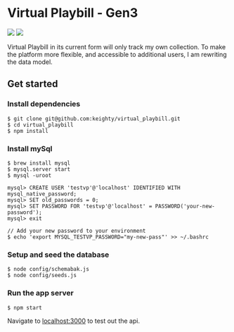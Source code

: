 # Virtual Playbill - Gen3
<a href="https://codeclimate.com/github/keighty/virtual_playbill"><img src="https://codeclimate.com/github/keighty/virtual_playbill/badges/gpa.svg" /></a>
<a href="https://travis-ci.org/keighty/virtual_playbill"><img src="https://travis-ci.org/keighty/virtual_playbill.svg?branch=master" /></a>

Virtual Playbill in its current form will only track my own collection. To make the platform more flexible, and accessible to additional users, I am rewriting the data model.

## Get started

### Install dependencies

```
$ git clone git@github.com:keighty/virtual_playbill.git
$ cd virtual_playbill
$ npm install
```

### Install mySql

```
$ brew install mysql
$ mysql.server start
$ mysql -uroot

mysql> CREATE USER 'testvp'@'localhost' IDENTIFIED WITH mysql_native_password;
mysql> SET old_passwords = 0;
mysql> SET PASSWORD FOR 'testvp'@'localhost' = PASSWORD('your-new-password');
mysql> exit

// Add your new password to your environment
$ echo 'export MYSQL_TESTVP_PASSWORD="my-new-pass"' >> ~/.bashrc
```

### Setup and seed the database

```
$ node config/schemabak.js
$ node config/seeds.js
```

### Run the app server

```
$ npm start
```

Navigate to [localhost:3000](http://localhost:3000) to test out the api.
